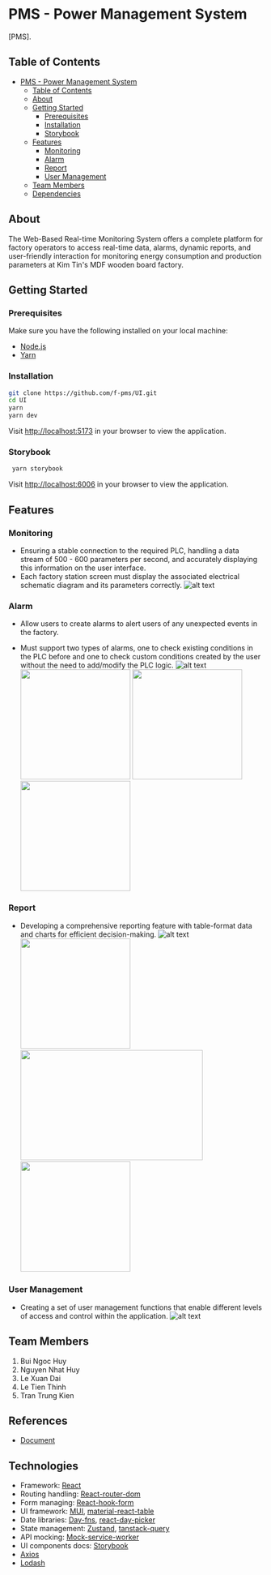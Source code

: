 # PMS - Power Management System

[PMS].

## Table of Contents

- [PMS - Power Management System](#pms---power-management-system)
  - [Table of Contents](#table-of-contents)
  - [About](#about)
  - [Getting Started](#getting-started)
    - [Prerequisites](#prerequisites)
    - [Installation](#installation)
    - [Storybook](#storybook)
  - [Features](#features)
    - [Monitoring](#monitoring)
    - [Alarm](#alarm)
    - [Report](#report)
    - [User Management](#user-management)
  - [Team Members](#team-members)
  - [Dependencies](#dependencies)

## About

The Web-Based Real-time Monitoring System offers a complete platform for factory operators to access real-time data, alarms, dynamic reports, and user-friendly interaction for monitoring energy consumption and production parameters at Kim Tin's MDF wooden board factory.


## Getting Started

### Prerequisites

Make sure you have the following installed on your local machine:

- [Node.js](https://nodejs.org/)
- [Yarn](https://yarnpkg.com/)

### Installation

```bash
git clone https://github.com/f-pms/UI.git
cd UI
yarn
yarn dev
```

Visit <http://localhost:5173> in your browser to view the application.

### Storybook

```bash
 yarn storybook
```

Visit <http://localhost:6006> in your browser to view the application.

## Features

### Monitoring

- Ensuring a stable connection to the required PLC, handling a data stream of 500 - 600 parameters per second, and accurately displaying this information on the user interface. 
- Each factory station screen must display the associated electrical schematic diagram and its parameters correctly.
  ![alt text](https://github.com/f-pms/UI/blob/lxd/readme/docs/screenshots/monitoring-page.png?raw=true)

### Alarm

- Allow users to create alarms to alert users of any unexpected events in the factory. 

- Must support two types of alarms, one to check existing conditions in the PLC before and one to check custom conditions created by the user without the need to add/modify the PLC logic.
  ![alt text](https://github.com/f-pms/UI/blob/lxd/readme/docs/screenshots/alarm-trigger.png?raw=true)
<img src="https://github.com/f-pms/UI/blob/lxd/readme/docs/screenshots/create-alarm.png?raw=true" width="auto" height="217" />&nbsp;<img src="https://github.com/f-pms/UI/blob/lxd/readme/docs/screenshots/create-alarm-2.png?raw=true" width="auto" height="217" />&nbsp;<img src="https://github.com/f-pms/UI/blob/lxd/readme/docs/screenshots/create-alarm-3.png?raw=true" width="auto" height="217" />

### Report

- Developing a comprehensive reporting feature with table-format data and charts for efficient decision-making.
![alt text](https://github.com/f-pms/UI/blob/lxd/readme/docs/screenshots/report-history.png?raw=true)
<img src="https://github.com/f-pms/UI/blob/lxd/readme/docs/screenshots/statistic-multi-day.png?raw=true" width="auto" height="217" />&nbsp;
<img src="https://github.com/f-pms/UI/blob/lxd/readme/docs/screenshots/report-detail-1.png?raw=true" width="360" height="217" />&nbsp;
<img src="https://github.com/f-pms/UI/blob/lxd/readme/docs/screenshots/report-details-2.png?raw=true" width="auto" height="217" />&nbsp;


### User Management

- Creating a set of user management functions that enable different levels of access and control within the application.
![alt text](https://github.com/f-pms/UI/blob/lxd/readme/docs/screenshots/update-user.png?raw=true)


## Team Members

1. Bui Ngoc Huy
2. Nguyen Nhat Huy
3. Le Xuan Dai
4. Le Tien Thinh
5. Tran Trung Kien

## References
- [Document](https://github.com/f-pms/UI/blob/lxd/readme/docs/Report7_Final-Project-Report_Realtime-Monitoring-System-for-FSC-MDF-Factory.pdf?raw=true)

## Technologies

- Framework: [React](https://react.dev/)
- Routing handling: [React-router-dom](https://reactrouter.com/en/main)
- Form managing: [React-hook-form](https://react-hook-form.com/)
- UI framework: [MUI](https://mui.com/), [material-react-table](https://www.material-react-table.com/)
- Date libraries: [Day-fns](https://date-fns.org/), [react-day-picker](https://react-day-picker.js.org/)
- State management: [Zustand](https://github.com/pmndrs/zustand), [tanstack-query](https://tanstack.com/query/latest)
- API mocking: [Mock-service-worker](https://mswjs.io/)
- UI components docs: [Storybook](https://storybook.js.org/)
- [Axios](https://axios-http.com/)
- [Lodash](https://lodash.com/)
